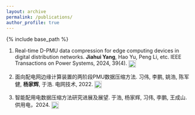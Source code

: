 ```yaml
---
layout: archive
permalink: /publications/
author_profile: true
---
```


{% include base_path %}

1. Real-time D-PMU data compression for edge computing devices in digital distribution networks. **Jiahui Yang**, Hao Yu, Peng Li, etc. IEEE Transactions on Power Systems, 2024, 39(4). [<img src="https://upload.wikimedia.org/wikipedia/commons/8/87/PDF_file_icon.svg" alt="PDF Icon" style="height: 20px; vertical-align: middle;">](https://github.com/ClayUTK/intro/blob/60002dcc49009d6e429066cbfd9b92ce2f7c7541/_publications/Real-Time_D-PMU_Data_Compression_for_Edge_Computing_Devices_in_Digital_Distribution_Networks.pdf)

2. 面向配电网边缘计算装置的两阶段PMU数据压缩方法. 习伟, 李鹏, 姚浩, 陈军健, **杨家辉**, 于浩. 电网技术, 2022. [<img src="https://upload.wikimedia.org/wikipedia/commons/8/87/PDF_file_icon.svg" alt="PDF Icon" style="height: 20px; vertical-align: middle;">](https://github.com/ClayUTK/intro/blob/6b6781e0fb74fee5d228dab6910bcdfa96c7ba90/_publications/220608_%E7%94%B5%E7%BD%91%E6%8A%80%E6%9C%AF_%E9%9D%A2%E5%90%91%E9%85%8D%E7%94%B5%E7%BD%91%E8%BE%B9%E7%BC%98%E8%AE%A1%E7%AE%97%E8%A3%85%E7%BD%AE%E7%9A%84%E4%B8%A4%E9%98%B6%E6%AE%B5PMU%E6%95%B0%E6%8D%AE%E5%8E%8B%E7%BC%A9%E6%96%B9%E6%B3%95.pdf)

3. 智能配用电数据压缩方法研究进展及展望. 于浩, 杨家辉, 习伟, 李鹏, 王成山. 供用电，2024. [<img src="https://upload.wikimedia.org/wikipedia/commons/8/87/PDF_file_icon.svg" alt="PDF Icon" style="height: 20px; vertical-align: middle;">](https://epjournal.csee.org.cn/gyd/article/doi/10.19421/j.cnki.1006-6357.2024.08.001)


